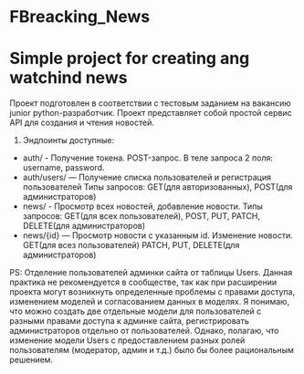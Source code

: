 # FBreacking_News
# Simple project for creating ang watchind news


Проект подготовлен в соответствии с тестовым заданием на вакансию junior python-разработчик. Проект представляет собой простой сервис API для создания и чтения новостей.


1. Эндпоинты доступные:
- auth/ - Получение токена. POST-запрос. В теле запроса 2 поля: username, password.
- auth/users/ — Получение списка пользователей и регистрация пользователей
Типы запросов:
	GET(для авторизованных),
	POST(для администраторов)
- news/ - Просмотр всех новостей, добавление новости.
Типы запросов: 
	GET(для всех пользователей),
	POST, PUT, PATCH, DELETE(для администраторов)
- news/{id} — Просмотр новости с указанным id. Изменение новости.
	GET(для всез пользователей)
	PATCH, PUT, DELETE(для администраторов)


PS: Отделение пользователей админки сайта от таблицы Users.
	Данная практика не рекомендуется в сообществе, так как при расширении проекта могут возникнуть определенные проблемы с правами доступа, изменением моделей и согласованием данных в моделях. Я понимаю, что можно создать две отдельные модели для пользователей с разными правами доступа к админке сайта, регистрировать администраторов отдельно от пользователей. Однако, полагаю, что изменение модели Users с предоставлением разных ролей пользователям (модератор, админ и т.д.) было бы более рациональным решением.
